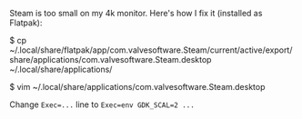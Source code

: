 Steam is too small on my 4k monitor. Here's how I fix it (installed as Flatpak):

$ cp ~/.local/share/flatpak/app/com.valvesoftware.Steam/current/active/export/share/applications/com.valvesoftware.Steam.desktop ~/.local/share/applications/

$ vim ~/.local/share/applications/com.valvesoftware.Steam.desktop

Change `Exec=...` line to `Exec=env GDK_SCAL=2 ...`
